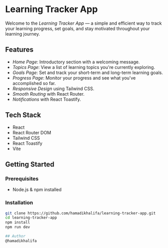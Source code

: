 # Learning Tracker App

Welcome to the *Learning Tracker App* — a simple and efficient way to track your learning progress, set goals, and stay motivated throughout your learning journey.


## Features

- *Home Page*: Introductory section with a welcoming message.
- *Topics Page*: View a list of learning topics you're currently exploring.
- *Goals Page*: Set and track your short-term and long-term learning goals.
- *Progress Page*: Monitor your progress and see what you've accomplished so far.
- *Responsive Design* using Tailwind CSS.
- *Smooth Routing* with React Router.
- *Notifications* with React Toastify.

## Tech Stack

- React
- React Router DOM
- Tailwind CSS
- React Toastify
- Vite

## Getting Started

### Prerequisites

- Node.js & npm installed

### Installation

```bash
git clone https://github.com/hamadikhalifa/learning-tracker-app.git
cd learning-tracker-app
npm install
npm run dev

## Author
@hamadikhalifa
 
